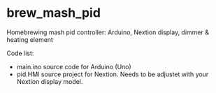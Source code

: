 # brew_mash_pid
Homebrewing mash pid controller: Arduino, Nextion display, dimmer &amp; heating element

Code list:
- main.ino source code for Arduino (Uno)
- pid.HMI source project for Nextion. Needs to be adjustet with your Nextion display model.
